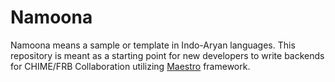 # Namoona

Namoona means a sample or template in Indo-Aryan languages. This repository is meant as a
starting point for new developers to write backends for CHIME/FRB Collaboration utilizing
[Maestro](https://github.com/CHIMEFRB/maestro) framework.
